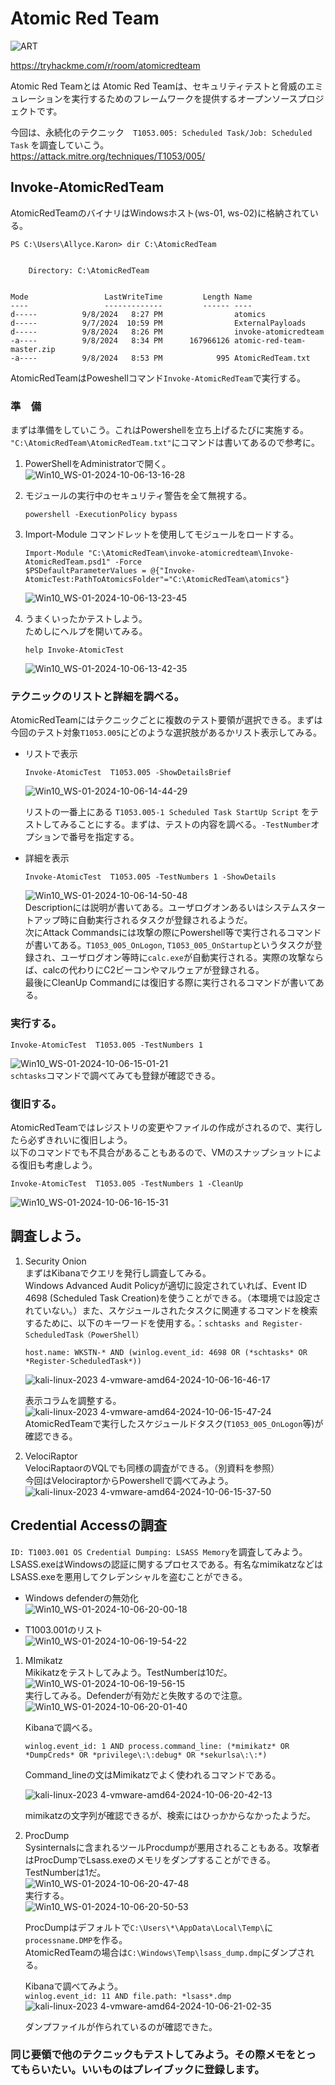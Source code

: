 # Atomic Red Team  
![ART](https://github.com/user-attachments/assets/bbe7dc66-8080-451c-8cb7-2bd187fe79c1)  

https://tryhackme.com/r/room/atomicredteam  

Atomic Red Teamとは Atomic Red Teamは、セキュリティテストと脅威のエミュレーションを実行するためのフレームワークを提供するオープンソースプロジェクトです。  

今回は、永続化のテクニック　`T1053.005: Scheduled Task/Job: Scheduled Task` を調査していこう。  
https://attack.mitre.org/techniques/T1053/005/   

## Invoke-AtomicRedTeam  
AtomicRedTeamのバイナリはWindowsホスト(ws-01, ws-02)に格納されている。  
```
PS C:\Users\Allyce.Karon> dir C:\AtomicRedTeam


    Directory: C:\AtomicRedTeam


Mode                 LastWriteTime         Length Name
----                 -------------         ------ ----
d-----          9/8/2024   8:27 PM                atomics
d-----          9/7/2024  10:59 PM                ExternalPayloads
d-----          9/8/2024   8:26 PM                invoke-atomicredteam
-a----          9/8/2024   8:34 PM      167966126 atomic-red-team-master.zip
-a----          9/8/2024   8:53 PM            995 AtomicRedTeam.txt
```  

AtomicRedTeamはPoweshellコマンド`Invoke-AtomicRedTeam`で実行する。  

### 準　備  

まずは準備をしていこう。これはPowershellを立ち上げるたびに実施する。  
`"C:\AtomicRedTeam\AtomicRedTeam.txt"`にコマンドは書いてあるので参考に。  
1. PowerShellをAdministratorで開く。  
    ![Win10_WS-01-2024-10-06-13-16-28](https://github.com/user-attachments/assets/a96fc89c-7702-4823-83c1-7bb97c257ab3)  

2. モジュールの実行中のセキュリティ警告を全て無視する。  
    ```
    powershell -ExecutionPolicy bypass
    ```  

3. Import-Module コマンドレットを使用してモジュールをロードする。  
    ```
    Import-Module "C:\AtomicRedTeam\invoke-atomicredteam\Invoke-AtomicRedTeam.psd1" -Force  
    $PSDefaultParameterValues = @{"Invoke-AtomicTest:PathToAtomicsFolder"="C:\AtomicRedTeam\atomics"}
    ```  
    ![Win10_WS-01-2024-10-06-13-23-45](https://github.com/user-attachments/assets/c6f4528d-c4b7-48b6-8466-d99039f378fd)  

4. うまくいったかテストしよう。  
    ためしにヘルプを開いてみる。  
    ```
    help Invoke-AtomicTest
    ```  
    ![Win10_WS-01-2024-10-06-13-42-35](https://github.com/user-attachments/assets/b7a2e26f-20a0-4a48-8590-1468db973b35)  

### テクニックのリストと詳細を調べる。  
AtomicRedTeamにはテクニックごとに複数のテスト要領が選択できる。まずは今回のテスト対象`T1053.005`にどのような選択肢があるかリスト表示してみる。     

- リストで表示  

    ```
    Invoke-AtomicTest  T1053.005 -ShowDetailsBrief  
    ```  
    ![Win10_WS-01-2024-10-06-14-44-29](https://github.com/user-attachments/assets/801091d5-69ad-44a0-a2ed-57516e49fb8e)    

    リストの一番上にある `T1053.005-1 Scheduled Task StartUp Script` をテストしてみることにする。まずは、テストの内容を調べる。`-TestNumber`オプションで番号を指定する。    
- 詳細を表示  
    ```
    Invoke-AtomicTest  T1053.005 -TestNumbers 1 -ShowDetails  
    ```  
    ![Win10_WS-01-2024-10-06-14-50-48](https://github.com/user-attachments/assets/9d519ed9-2db0-43ad-a083-850fa4a8a11e)  
    Descriptionには説明が書いてある。ユーザログオンあるいはシステムスタートアップ時に自動実行されるタスクが登録されるようだ。  
    次にAttack Commandsには攻撃の際にPowershell等で実行されるコマンドが書いてある。`T1053_005_OnLogon`, `T1053_005_OnStartup`というタスクが登録され、ユーザログオン等時に`calc.exe`が自動実行される。実際の攻撃ならば、calcの代わりにC2ビーコンやマルウェアが登録される。  
    最後にCleanUp Commandには復旧する際に実行されるコマンドが書いてある。  

### 実行する。  
```
Invoke-AtomicTest  T1053.005 -TestNumbers 1  
```  
![Win10_WS-01-2024-10-06-15-01-21](https://github.com/user-attachments/assets/460f3ea4-6e22-4265-bb37-40be10ba8623)  
`schtasks`コマンドで調べてみても登録が確認できる。  

### 復旧する。  
AtomicRedTeamではレジストリの変更やファイルの作成がされるので、実行したら必ずきれいに復旧しよう。  
以下のコマンドでも不具合があることもあるので、VMのスナップショットによる復旧も考慮しよう。  
```
Invoke-AtomicTest  T1053.005 -TestNumbers 1 -CleanUp
```  
![Win10_WS-01-2024-10-06-16-15-31](https://github.com/user-attachments/assets/49ef34af-849e-45fc-9bc8-106c77704844)  


## 調査しよう。  
1. Security Onion   
    まずはKibanaでクエリを発行し調査してみる。  
    Windows Advanced Audit Policyが適切に設定されていれば、Event ID 4698 (Scheduled Task Creation)を使うことができる。（本環境では設定されていない。）また、スケジュールされたタスクに関連するコマンドを検索するために、以下のキーワードを使用する。：`schtasks and Register-ScheduledTask（PowerShell）`  
    ```
    host.name: WKSTN-* AND (winlog.event_id: 4698 OR (*schtasks* OR *Register-ScheduledTask*))
    ```  
    ![kali-linux-2023 4-vmware-amd64-2024-10-06-16-46-17](https://github.com/user-attachments/assets/a633bec9-986a-4e21-ab7d-342be31b843e)  

    表示コラムを調整する。  
    ![kali-linux-2023 4-vmware-amd64-2024-10-06-15-47-24](https://github.com/user-attachments/assets/47c0a9d2-e0da-41bd-a3d0-597f8c47ff04)  
    AtomicRedTeamで実行したスケジュールドタスク(`T1053_005_OnLogon`等)が確認できる。  
2. VelociRaptor  
    VelociRaptaorのVQLでも同様の調査ができる。（別資料を参照）  
    今回はVelociraptorからPowershellで調べてみよう。  
    ![kali-linux-2023 4-vmware-amd64-2024-10-06-15-37-50](https://github.com/user-attachments/assets/bae10004-8067-4e3b-9e4f-6afe9a3f9a72)  

## Credential Accessの調査  
`ID: T1003.001 OS Credential Dumping: LSASS Memory`を調査してみよう。
LSASS.exeはWindowsの認証に関するプロセスである。有名なmimikatzなどはLSASS.exeを悪用してクレデンシャルを盗むことができる。  
- Windows defenderの無効化  
![Win10_WS-01-2024-10-06-20-00-18](https://github.com/user-attachments/assets/f9d2cb88-d0fa-4529-9e93-ec7be513a645)  

- T1003.001のリスト  
![Win10_WS-01-2024-10-06-19-54-22](https://github.com/user-attachments/assets/4586afbf-409f-4dab-ae5f-fade84f2e2ec)  

1. MImikatz  
    Mikikatzをテストしてみよう。TestNumberは10だ。  
    ![Win10_WS-01-2024-10-06-19-56-15](https://github.com/user-attachments/assets/8992b536-c084-469b-81b7-ba2ff547a4c7)  
    実行してみる。Defenderが有効だと失敗するので注意。  
    ![Win10_WS-01-2024-10-06-20-01-40](https://github.com/user-attachments/assets/a1ac1a9a-1716-4516-80cb-8b36e14c63fe)  
      
    Kibanaで調べる。  
    ```
    winlog.event_id: 1 AND process.command_line: (*mimikatz* OR *DumpCreds* OR *privilege\:\:debug* OR *sekurlsa\:\:*)
    ```
    Command_lineの文はMimikatzでよく使われるコマンドである。  

    ![kali-linux-2023 4-vmware-amd64-2024-10-06-20-42-13](https://github.com/user-attachments/assets/2db8b39a-a04f-4100-86c0-dd28b457265f)  

    mimikatzの文字列が確認できるが、検索にはひっかからなかったようだ。  

2. ProcDump  
    Sysinternalsに含まれるツールProcdumpが悪用されることもある。攻撃者はProcDumpでLsass.exeのメモリをダンプすることができる。  
    TestNumberは1だ。  
    ![Win10_WS-01-2024-10-06-20-47-48](https://github.com/user-attachments/assets/4a9a2cb9-b686-448f-851e-56f60d0e652f)  
    実行する。  
    ![Win10_WS-01-2024-10-06-20-50-53](https://github.com/user-attachments/assets/7a0e9c99-60df-4f36-a641-2ce8ce1fbfdc)  
  
    ProcDumpはデフォルトで`C:\Users\*\AppData\Local\Temp\`に`processname.DMP`を作る。  
    AtomicRedTeamの場合は`C:\Windows\Temp\lsass_dump.dmp`にダンプされる。 
      
    Kibanaで調べてみよう。  
    `winlog.event_id: 11 AND file.path: *lsass*.dmp`  
    ![kali-linux-2023 4-vmware-amd64-2024-10-06-21-02-35](https://github.com/user-attachments/assets/5d988db3-5eb5-4e71-90cf-118931e304ac)   
      
    ダンプファイルが作られているのが確認できた。  



### 同じ要領で他のテクニックもテストしてみよう。その際メモをとってもらいたい。いいものはプレイブックに登録します。  


